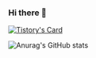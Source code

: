 ### Hi there 👋

<!--
**SsangSoo/SsangSoo** is a ✨ _special_ ✨ repository because its `README.md` (this file) appears on your GitHub profile.

Here are some ideas to get you started:

- 🔭 I’m currently working on ...
- 🌱 I’m currently learning ...
- 👯 I’m looking to collaborate on ...
- 🤔 I’m looking for help with ...
- 💬 Ask me about ...
- 📫 How to reach me: ...
- 😄 Pronouns: .....
- ⚡ Fun fact: ...
--> 
[![Tistory's Card](https://github-readme-tistory-card.vercel.app/api/badge?name=ssangsu&postId=default&theme=vue-dark)](https://ssangsu.tistory.com)

![Anurag's GitHub stats](https://github-readme-stats.vercel.app/api?username=SsangSoo&show_icons=true&theme=radical)
